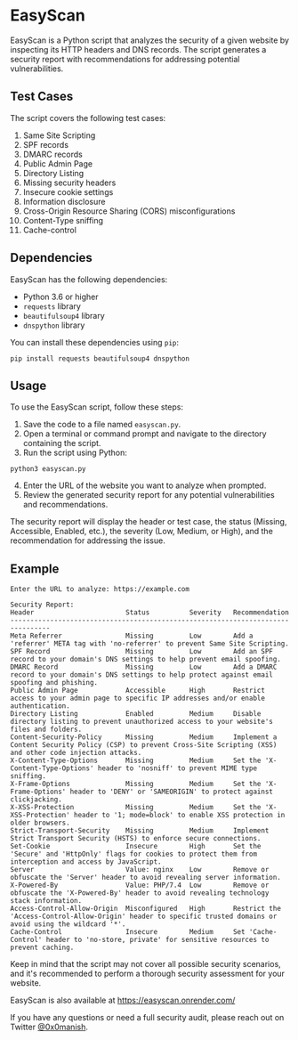 # EasyScan

EasyScan is a Python script that analyzes the security of a given website by inspecting its HTTP headers and DNS records. The script generates a security report with recommendations for addressing potential vulnerabilities.

## Test Cases

The script covers the following test cases:

1. Same Site Scripting
2. SPF records
3. DMARC records
4. Public Admin Page
5. Directory Listing
6. Missing security headers
7. Insecure cookie settings
8. Information disclosure
9. Cross-Origin Resource Sharing (CORS) misconfigurations
10. Content-Type sniffing
11. Cache-control

## Dependencies

EasyScan has the following dependencies:

- Python 3.6 or higher
- `requests` library
- `beautifulsoup4` library
- `dnspython` library

You can install these dependencies using `pip`:

```
pip install requests beautifulsoup4 dnspython
```

## Usage

To use the EasyScan script, follow these steps:

1. Save the code to a file named `easyscan.py`.
2. Open a terminal or command prompt and navigate to the directory containing the script.
3. Run the script using Python:

```
python3 easyscan.py
```

4. Enter the URL of the website you want to analyze when prompted.
5. Review the generated security report for any potential vulnerabilities and recommendations.

The security report will display the header or test case, the status (Missing, Accessible, Enabled, etc.), the severity (Low, Medium, or High), and the recommendation for addressing the issue.

## Example

```
Enter the URL to analyze: https://example.com

Security Report:
Header                       Status          Severity   Recommendation
--------------------------------------------------------------------------------
Meta Referrer                Missing         Low        Add a 'referrer' META tag with 'no-referrer' to prevent Same Site Scripting.
SPF Record                   Missing         Low        Add an SPF record to your domain's DNS settings to help prevent email spoofing.
DMARC Record                 Missing         Low        Add a DMARC record to your domain's DNS settings to help protect against email spoofing and phishing.
Public Admin Page            Accessible      High       Restrict access to your admin page to specific IP addresses and/or enable authentication.
Directory Listing            Enabled         Medium     Disable directory listing to prevent unauthorized access to your website's files and folders.
Content-Security-Policy      Missing         Medium     Implement a Content Security Policy (CSP) to prevent Cross-Site Scripting (XSS) and other code injection attacks.
X-Content-Type-Options       Missing         Medium     Set the 'X-Content-Type-Options' header to 'nosniff' to prevent MIME type sniffing.
X-Frame-Options              Missing         Medium     Set the 'X-Frame-Options' header to 'DENY' or 'SAMEORIGIN' to protect against clickjacking.
X-XSS-Protection             Missing         Medium     Set the 'X-XSS-Protection' header to '1; mode=block' to enable XSS protection in older browsers.
Strict-Transport-Security    Missing         Medium     Implement Strict Transport Security (HSTS) to enforce secure connections.
Set-Cookie                   Insecure        High       Set the 'Secure' and 'HttpOnly' flags for cookies to protect them from interception and access by JavaScript.
Server                       Value: nginx    Low        Remove or obfuscate the 'Server' header to avoid revealing server information.
X-Powered-By                 Value: PHP/7.4  Low        Remove or obfuscate the 'X-Powered-By' header to avoid revealing technology stack information.
Access-Control-Allow-Origin  Misconfigured   High       Restrict the 'Access-Control-Allow-Origin' header to specific trusted domains or avoid using the wildcard '*'.
Cache-Control                Insecure        Medium     Set 'Cache-Control' header to 'no-store, private' for sensitive resources to prevent caching.
```

Keep in mind that the script may not cover all possible security scenarios, and it's recommended to perform a thorough security assessment for your website.

EasyScan is also available at https://easyscan.onrender.com/

If you have any questions or need a full security audit, please reach out on Twitter [@0x0manish](https://twitter.com/0x0manish).
